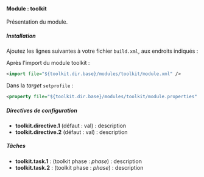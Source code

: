 #### Module : toolkit

Présentation du module.

##### Installation

Ajoutez les lignes suivantes à votre fichier ```build.xml```, aux endroits indiqués :

Après l'import du module toolkit :
 ```xml
 <import file="${toolkit.dir.base}/modules/toolkit/module.xml" />
 ```

Dans la *target* ```setprofile``` :
```xml
<property file="${toolkit.dir.base}/modules/toolkit/module.properties" />
```

##### Directives de configuration

* **toolkit.directive.1** (défaut : val) : description
* **toolkit.directive.2** (défaut : val) : description

##### Tâches

* **toolkit.task.1** : (toolkit phase : *phase*) : description
* **toolkit.task.2** : (toolkit phase : *phase*) : description
